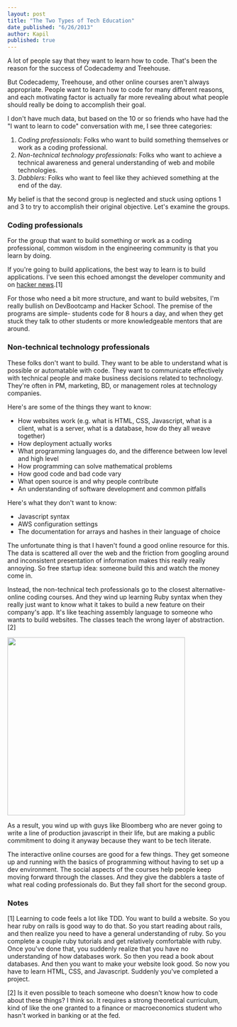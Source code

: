 ```yaml
---
layout: post
title: "The Two Types of Tech Education"
date_published: "6/26/2013"
author: Kapil
published: true
---
```


A lot of people say that they want to learn how to code. That's been the reason for the success of Codecademy and Treehouse.

But Codecademy, Treehouse, and other online courses aren't always appropriate. People want to learn how to code for many different reasons, and each motivating factor is actually far more revealing about what people should really be doing to accomplish their goal.

I don't have much data, but based on the 10 or so friends who have had the "I want to learn to code" conversation with me, I see three categories:

1. *Coding professionals:* Folks who want to build something themselves or work as a coding professional.
2. *Non-technical technology professionals:* Folks who want to achieve a technical awareness and general understanding of web and mobile technologies.
3. *Dabblers:* Folks who want to feel like they achieved something at the end of the day.

My belief is that the second group is neglected and stuck using options 1 and 3 to try to accomplish their original objective. Let's examine the groups.

### Coding professionals

For the group that want to build something or work as a coding professional, common wisdom in the engineering community is that you learn by doing.

If you're going to build applications, the best way to learn is to build applications. I've seen this echoed amongst the developer community and on [hacker news](https://news.ycombinator.com/item?id=3007945).\[1\]

For those who need a bit more structure, and want to build websites, I'm really bullish on DevBootcamp and Hacker School. The premise of the programs are simple- students code for 8 hours a day, and when they get stuck they talk to other students or more knowledgeable mentors that are around.

### Non-technical technology professionals

These folks don't want to build. They want to be able to understand what is possible or automatable with code. They want to communicate effectively with technical people and make business decisions related to technology. They're often in PM, marketing, BD, or management roles at technology companies.

Here's are some of the things they want to know:
- How websites work (e.g. what is HTML, CSS, Javascript, what is a client, what is a server, what is a database, how do they all weave together)
- How deployment actually works
- What programming languages do, and the difference between low level and high level
- How programming can solve mathematical problems
- How good code and bad code vary
- What open source is and why people contribute
- An understanding of software development and common pitfalls

Here's what they don't want to know:
- Javascript syntax
- AWS configuration settings
- The documentation for arrays and hashes in their language of choice

The unfortunate thing is that I haven't found a good online resource for this. The data is scattered all over the web and the friction from googling around and inconsistent presentation of information makes this really really annoying. So free startup idea: someone build this and watch the money come in.

Instead, the non-technical tech professionals go to the closest alternative- online coding courses. And they wind up learning Ruby syntax when they really just want to know what it takes to build a new feature on their company's app. It's like teaching assembly language to someone who wants to build websites. The classes teach the wrong layer of abstraction. \[2\]

<img src="/bloomberg.png" width="400px">

As a result, you wind up with guys like Bloomberg who are never going to write a line of production javascript in their life, but are making a public commitment to doing it anyway because they want to be tech literate.

The interactive online courses are good for a few things. They get someone up and running with the basics of programming without having to set up a dev environment. The social aspects of the courses help people keep moving forward through the classes. And they give the dabblers a taste of what real coding professionals do. But they fall short for the second group.


### Notes


\[1\] Learning to code feels a lot like TDD. You want to build a website. So you hear ruby on rails is good way to do that. So you start reading about rails, and then realize you need to have a general understanding of ruby. So you complete a couple ruby tutorials and get relatively comfortable with ruby. Once you've done that, you suddenly realize that you have no understanding of how databases work. So then you read a book about databases. And then you want to make your website look good. So now you have to learn HTML, CSS, and Javascript. Suddenly you've completed a project.

\[2\] Is it even possible to teach someone who doesn't know how to code about these things? I think so. It requires a strong theoretical curriculum, kind of like the one granted to a finance or macroeconomics student who hasn't worked in banking or at the fed.
